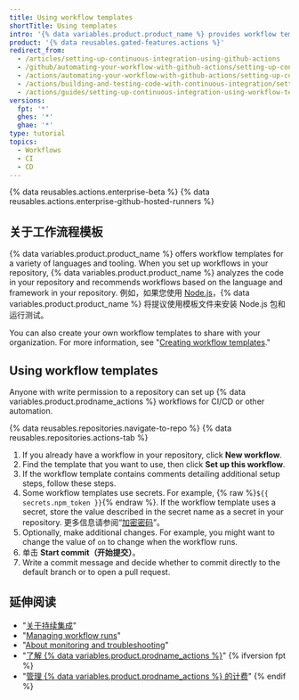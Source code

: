 ```yaml
---
title: Using workflow templates
shortTitle: Using templates
intro: '{% data variables.product.product_name %} provides workflow templates for a variety of languages and tooling.'
product: '{% data reusables.gated-features.actions %}'
redirect_from:
  - /articles/setting-up-continuous-integration-using-github-actions
  - /github/automating-your-workflow-with-github-actions/setting-up-continuous-integration-using-github-actions
  - /actions/automating-your-workflow-with-github-actions/setting-up-continuous-integration-using-github-actions
  - /actions/building-and-testing-code-with-continuous-integration/setting-up-continuous-integration-using-github-actions
  - /actions/guides/setting-up-continuous-integration-using-workflow-templates
versions:
  fpt: '*'
  ghes: '*'
  ghae: '*'
type: tutorial
topics:
  - Workflows
  - CI
  - CD
---
```


{% data reusables.actions.enterprise-beta %}
{% data reusables.actions.enterprise-github-hosted-runners %}

## 关于工作流程模板

{% data variables.product.product_name %} offers workflow templates for a variety of languages and tooling. When you set up workflows in your repository, {% data variables.product.product_name %} analyzes the code in your repository and recommends workflows based on the language and framework in your repository. 例如，如果您使用 [Node.js](https://nodejs.org/en/)，{% data variables.product.product_name %} 将提议使用模板文件来安装 Node.js 包和运行测试。

You can also create your own workflow templates to share with your organization. For more information, see "[Creating workflow templates](/actions/learn-github-actions/creating-workflow-templates)."

## Using workflow templates

Anyone with write permission to a repository can set up {% data variables.product.prodname_actions %} workflows for CI/CD or other automation.

{% data reusables.repositories.navigate-to-repo %}
{% data reusables.repositories.actions-tab %}
1. If you already have a workflow in your repository, click **New workflow**.
1. Find the template that you want to use, then click **Set up this workflow**.
1. If the workflow template contains comments detailing additional setup steps, follow these steps.
1. Some workflow templates use secrets. For example, {% raw %}`${{ secrets.npm_token }}`{% endraw %}. If the workflow template uses a secret, store the value described in the secret name as a secret in your repository. 更多信息请参阅“[加密密码](/actions/reference/encrypted-secrets)”。
1. Optionally, make additional changes. For example, you might want to change the value of `on` to change when the workflow runs.
1. 单击 **Start commit（开始提交）**。
1. Write a commit message and decide whether to commit directly to the default branch or to open a pull request.

## 延伸阅读

- "[关于持续集成](/articles/about-continuous-integration)"
- "[Managing workflow runs](/actions/managing-workflow-runs)"
- "[About monitoring and troubleshooting](/actions/monitoring-and-troubleshooting-workflows/about-monitoring-and-troubleshooting)"
- "[了解 {% data variables.product.prodname_actions %}](/actions/learn-github-actions)"
{% ifversion fpt %}
- "[管理 {% data variables.product.prodname_actions %} 的计费](/billing/managing-billing-for-github-actions)"
{% endif %}
